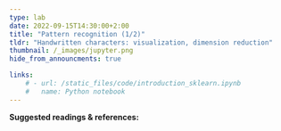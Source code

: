 ```yaml
---
type: lab
date: 2022-09-15T14:30:00+2:00
title: "Pattern recognition (1/2)"
tldr: "Handwritten characters: visualization, dimension reduction"
thumbnail: /_images/jupyter.png
hide_from_announcments: true

links: 
    # - url: /static_files/code/introduction_sklearn.ipynb
    #   name: Python notebook
---
```

**Suggested readings & references:**
